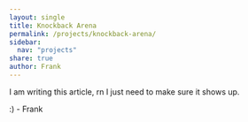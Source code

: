```yaml
---
layout: single
title: Knockback Arena
permalink: /projects/knockback-arena/
sidebar:
  nav: "projects"
share: true
author: Frank
---
```


I am writing this article, rn I just need to make sure it shows up. 

:) - Frank